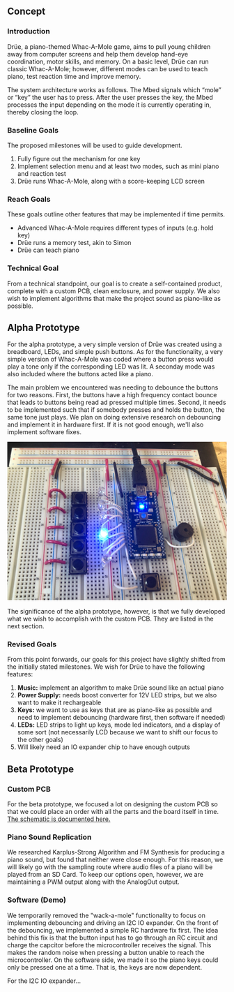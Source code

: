 ## Concept

### Introduction
Drüe, a piano-themed Whac-A-Mole game, aims to pull young children away from computer screens and help them develop hand-eye coordination, motor skills, and memory. On a basic level, Drüe can run classic Whac-A-Mole; however, different modes can be used to teach piano, test reaction time and improve memory. 

The system architecture works as follows. The Mbed signals which “mole” or “key” the user has to press. After the user presses the key, the Mbed processes the input depending on the mode it is currently operating in, thereby closing the loop. 

### Baseline Goals
The proposed milestones will be used to guide development. 
1. Fully figure out the mechanism for one key 
2. Implement selection menu and at least two modes, such as mini piano and reaction test 
3. Drüe runs Whac-A-Mole, along with a score-keeping LCD screen 

### Reach Goals
These goals outline other features that may be implemented if time permits. 
- Advanced Whac-A-Mole requires different types of inputs (e.g. hold key) 
- Drüe runs a memory test, akin to Simon 
- Drüe can teach piano 

### Technical Goal
From a technical standpoint, our goal is to create a self-contained product, complete with a custom PCB, clean enclosure, and power supply. We also wish to implement algorithms that make the project sound as piano-like as possible. 

## Alpha Prototype 
For the alpha prototype, a very simple version of Drüe was created using a breadboard, LEDs, and simple push buttons. As for the functionality, a very simple version of Whac-A-Mole was coded where a button press would play a tone only if the corresponding LED was lit. A seconday mode was also included where the buttons acted like a piano. 

The main problem we encountered was needing to debounce the buttons for two reasons. First, the buttons have a high frequency contact bounce that leads to buttons being read ad pressed multiple times. Second, it needs to be implemented such that if somebody presses and holds the button, the same tone just plays. We plan on doing extensive research on debouncing and implement it in hardware first. If it is not good enough, we'll also implement software fixes. 

<img src="alpha.png" alt="hi" class="inline" width="600"/> 

The significance of the alpha prototype, however, is that we fully developed what we wish to accomplish with the custom PCB. They are listed in the next section. 

### Revised Goals
From this point forwards, our goals for this project have slightly shifted from the initially stated milestones. We wish for Drüe to have the following features:
1. **Music:** implement an algorithm to make Drüe sound like an actual piano
2. **Power Supply:** needs boost converter for 12V LED strips, but we also want to make it rechargeable 
3. **Keys:** we want to use as keys that are as piano-like as possible and need to implement debouncing (hardware first, then software if needed) 
4. **LEDs:** LED strips to light up keys, mode led indicators, and a display of some sort (not necessarily LCD because we want to shift our focus to the other goals) 
5. Will likely need an IO expander chip to have enough outputs 

## Beta Prototype
### Custom PCB
For the beta prototype, we focused a lot on designing the custom PCB so that we could place an order with all the parts and the board itself in time. [The schematic is documented here.](https://drive.google.com/file/d/10lLm03V6y-Dz138PPYxjpDKhYldybvl1/view?usp=sharing)

### Piano Sound Replication
We researched Karplus-Strong Algorithm and FM Synthesis for producing a piano sound, but found that neither were close enough. For this reason, we will likely go with the sampling route where audio files of a piano will be played from an SD Card. To keep our options open, however, we are maintaining a PWM output along with the AnalogOut output. 

### Software (Demo) 
We temporarily removed the "wack-a-mole" functionality to focus on implementing debouncing and driving an I2C IO expander. On the front of the debouncing, we implemented a simple RC hardware fix first. The idea behind this fix is that the button input has to go through an RC circuit and charge the capcitor before the microcontroller receives the signal. This makes the random noise when pressing a button unable to reach the microcontroller. On the software side, we made it so the piano keys could only be pressed one at a time. That is, the keys are now dependent. 

For the I2C IO expander... 
